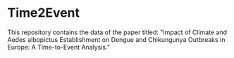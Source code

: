 # Time2Event
This repository contains the data of the paper titled: "Impact of Climate and Aedes albopictus Establishment on Dengue and Chikungunya Outbreaks in Europe: A Time-to-Event Analysis."
